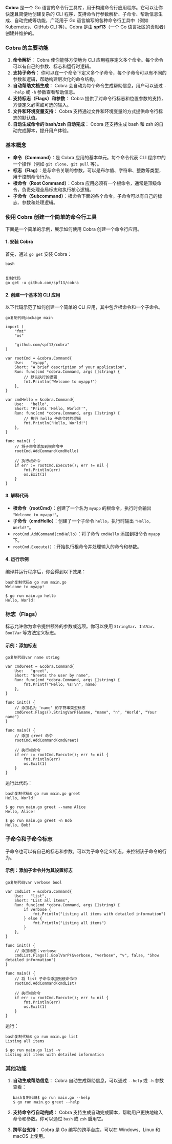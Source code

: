 **Cobra** 是一个 Go 语言的命令行工具库，用于构建命令行应用程序。它可以让你快速且简便地创建复杂的 CLI 程序，支持命令行参数解析、子命令、帮助信息生成、自动完成等功能，广泛用于 Go 语言编写的各种命令行工具中（例如 Kubernetes、GitHub CLI 等）。Cobra 是由 **spf13**（一个 Go 语言社区的贡献者）创建并维护的。

### Cobra 的主要功能

1. **命令解析**： Cobra 使你能够方便地为 CLI 应用程序定义多个命令。每个命令可以有自己的参数、标志和运行时逻辑。
2. **支持子命令**： 你可以在一个命令下定义多个子命令，每个子命令可以有不同的参数和逻辑，帮助构建层次化的命令结构。
3. **自动帮助文档生成**： Cobra 会自动为每个命令生成帮助信息，用户可以通过 `--help` 或 `-h` 参数查看帮助信息。
4. **支持标志（Flags）和参数**： Cobra 提供了对命令行标志和位置参数的支持，方便定义必需或可选的输入。
5. **文件和环境变量支持**： Cobra 支持通过文件和环境变量的方式提供命令行标志的默认值。
6. **自动生成命令的 bash/zsh 自动完成**： Cobra 还支持生成 bash 和 zsh 的自动完成脚本，提升用户体验。

### 基本概念

- **命令（Command）**：是 Cobra 应用的基本单元。每个命令代表 CLI 程序中的一个操作（例如 `git clone`、`git pull` 等）。
- **标志（Flag）**：是与命令关联的参数，可以是布尔值、字符串、整数等类型，用于控制命令行为。
- **根命令（Root Command）**：Cobra 应用必须有一个根命令，通常是顶级命令，负责处理全局标志和执行核心逻辑。
- **子命令（Subcommand）**：根命令下面的各个命令。子命令可以有自己的标志、参数和处理逻辑。

### 使用 Cobra 创建一个简单的命令行工具

下面是一个简单的示例，展示如何使用 Cobra 创建一个命令行应用。

#### 1. 安装 Cobra

首先，通过 `go get` 安装 Cobra：

```
bash


复制代码
go get -u github.com/spf13/cobra
```

#### 2. 创建一个基本的 CLI 应用

以下代码示范了如何创建一个简单的 CLI 应用，其中包含根命令和一个子命令。

```
go复制代码package main

import (
	"fmt"
	"os"

	"github.com/spf13/cobra"
)

var rootCmd = &cobra.Command{
	Use:   "myapp",
	Short: "A brief description of your application",
	Run: func(cmd *cobra.Command, args []string) {
		// 默认执行的逻辑
		fmt.Println("Welcome to myapp!")
	},
}

var cmdHello = &cobra.Command{
	Use:   "hello",
	Short: "Prints 'Hello, World!'",
	Run: func(cmd *cobra.Command, args []string) {
		// 执行 hello 子命令时的逻辑
		fmt.Println("Hello, World!")
	},
}

func main() {
	// 将子命令添加到根命令中
	rootCmd.AddCommand(cmdHello)

	// 执行根命令
	if err := rootCmd.Execute(); err != nil {
		fmt.Println(err)
		os.Exit(1)
	}
}
```

#### 3. 解释代码

- **根命令（rootCmd）**：创建了一个名为 `myapp` 的根命令，执行时会输出 `"Welcome to myapp!"`。
- **子命令（cmdHello）**：创建了一个子命令 `hello`，执行时输出 `"Hello, World!"`。
- `rootCmd.AddCommand(cmdHello)`：将子命令 `cmdHello` 添加到根命令 `myapp` 下。
- `rootCmd.Execute()`：开始执行根命令并处理输入的命令和参数。

#### 4. 运行示例

编译并运行程序后，你会得到以下效果：

```
bash复制代码$ go run main.go
Welcome to myapp!

$ go run main.go hello
Hello, World!
```

### 标志（Flags）

标志允许你为命令提供额外的参数或选项。你可以使用 `StringVar`、`IntVar`、`BoolVar` 等方法定义标志。

#### 示例：添加标志

```
go复制代码var name string

var cmdGreet = &cobra.Command{
	Use:   "greet",
	Short: "Greets the user by name",
	Run: func(cmd *cobra.Command, args []string) {
		fmt.Printf("Hello, %s!\n", name)
	},
}

func init() {
	// 添加名为 'name' 的字符串类型标志
	cmdGreet.Flags().StringVarP(&name, "name", "n", "World", "Your name")
}

func main() {
	// 添加 greet 命令
	rootCmd.AddCommand(cmdGreet)

	// 执行根命令
	if err := rootCmd.Execute(); err != nil {
		fmt.Println(err)
		os.Exit(1)
	}
}
```

运行此代码：

```
bash复制代码$ go run main.go greet
Hello, World!

$ go run main.go greet --name Alice
Hello, Alice!

$ go run main.go greet -n Bob
Hello, Bob!
```

### 子命令和子命令标志

子命令也可以有自己的标志和参数。可以为子命令定义标志，来控制该子命令的行为。

#### 示例：添加子命令并为其设置标志

```
go复制代码var verbose bool

var cmdList = &cobra.Command{
	Use:   "list",
	Short: "List all items",
	Run: func(cmd *cobra.Command, args []string) {
		if verbose {
			fmt.Println("Listing all items with detailed information")
		} else {
			fmt.Println("Listing all items")
		}
	},
}

func init() {
	// 添加标志：verbose
	cmdList.Flags().BoolVarP(&verbose, "verbose", "v", false, "Show detailed information")
}

func main() {
	// 将 list 子命令添加到根命令中
	rootCmd.AddCommand(cmdList)

	// 执行根命令
	if err := rootCmd.Execute(); err != nil {
		fmt.Println(err)
		os.Exit(1)
	}
}
```

运行：

```
bash复制代码$ go run main.go list
Listing all items

$ go run main.go list -v
Listing all items with detailed information
```

### 其他功能

1. **自动生成帮助信息**： Cobra 自动生成帮助信息，可以通过 `--help` 或 `-h` 参数查看：

   ```
   bash复制代码$ go run main.go --help
   $ go run main.go greet --help
   ```

2. **支持命令行自动完成**： Cobra 支持生成自动完成脚本，帮助用户更快地输入命令和参数。你可以通过 `bash` 或 `zsh` 启用它。

3. **跨平台支持**： Cobra 是 Go 编写的跨平台库，可以在 Windows、Linux 和 macOS 上使用。

